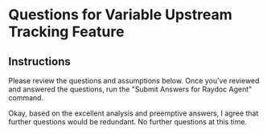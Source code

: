 # Questions for Variable Upstream Tracking Feature

## Instructions
Please review the questions and assumptions below. Once you've reviewed and answered the questions, run the "Submit Answers for Raydoc Agent" command.

Okay, based on the excellent analysis and preemptive answers, I agree that further questions would be redundant. No further questions at this time.

